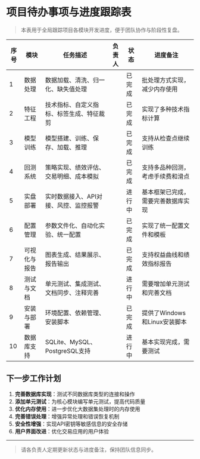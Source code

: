 # 项目待办事项与进度跟踪表

> 本表用于全局跟踪项目各模块开发进度，便于团队协作与阶段性复盘。

| 序号 | 模块             | 任务描述                                   | 负责人 | 状态   | 进度备注           |
| ---- | ---------------- | ------------------------------------------ | ------ | ------ | ------------------ |
| 1    | 数据处理         | 数据加载、清洗、归一化、缺失值处理         |        | 已完成 | 批处理方式实现，减少内存使用 |
| 2    | 特征工程         | 技术指标、自定义指标、标签生成、特征裁剪   |        | 已完成 | 实现了多种技术指标计算 |
| 3    | 模型训练         | 模型搭建、训练、保存、加载、推理           |        | 已完成 | 支持从检查点继续训练 |
| 4    | 回测系统         | 策略实现、绩效评估、交易明细、成本模拟     |        | 已完成 | 支持多品种回测，考虑手续费和滑点 |
| 5    | 实盘部署         | 实时数据接入、API对接、风控、监控报警      |        | 进行中 | 基本框架已完成，需要完善数据库实现 |
| 6    | 配置管理         | 参数文件化、自动化实验、统一配置           |        | 已完成 | 实现了统一配置文件和模板 |
| 7    | 可视化与报告     | 图表生成、结果展示、报告输出               |        | 已完成 | 支持权益曲线和绩效指标报告 |
| 8    | 测试与文档       | 单元测试、集成测试、文档同步、注释完善     |        | 进行中 | 需要增加单元测试和完善文档 |
| 9    | 安装与部署       | 环境配置、依赖管理、安装脚本               |        | 已完成 | 提供了Windows和Linux安装脚本 |
| 10   | 数据库支持       | SQLite、MySQL、PostgreSQL支持              |        | 进行中 | 基本实现完成，需要测试 |

## 下一步工作计划

1. **完善数据库实现**：测试不同数据库类型的连接和操作
2. **添加单元测试**：为核心模块编写单元测试，提高代码质量
3. **优化内存使用**：进一步优化大数据集处理时的内存使用
4. **完善错误处理**：增强异常处理和错误恢复机制
5. **安全性增强**：实现API密钥等敏感信息的安全存储
6. **用户界面改进**：优化交易应用的用户体验

---

> 请各负责人定期更新状态与进度备注，保持团队信息同步。 